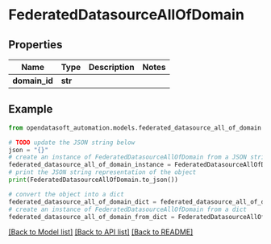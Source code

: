 # FederatedDatasourceAllOfDomain


## Properties

Name | Type | Description | Notes
------------ | ------------- | ------------- | -------------
**domain_id** | **str** |  | 

## Example

```python
from opendatasoft_automation.models.federated_datasource_all_of_domain import FederatedDatasourceAllOfDomain

# TODO update the JSON string below
json = "{}"
# create an instance of FederatedDatasourceAllOfDomain from a JSON string
federated_datasource_all_of_domain_instance = FederatedDatasourceAllOfDomain.from_json(json)
# print the JSON string representation of the object
print(FederatedDatasourceAllOfDomain.to_json())

# convert the object into a dict
federated_datasource_all_of_domain_dict = federated_datasource_all_of_domain_instance.to_dict()
# create an instance of FederatedDatasourceAllOfDomain from a dict
federated_datasource_all_of_domain_from_dict = FederatedDatasourceAllOfDomain.from_dict(federated_datasource_all_of_domain_dict)
```
[[Back to Model list]](../README.md#documentation-for-models) [[Back to API list]](../README.md#documentation-for-api-endpoints) [[Back to README]](../README.md)


